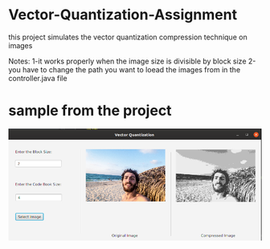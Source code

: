 # Vector-Quantization-Assignment
this project simulates the vector quantization compression technique on images

Notes:
1-it works properly when the image size is divisible by block size
2-you have to change the path you want to loead the images from in the controller.java file 

# sample from the project

![](Screenshot%20from%202020-01-27%2013-26-44.jpeg)
